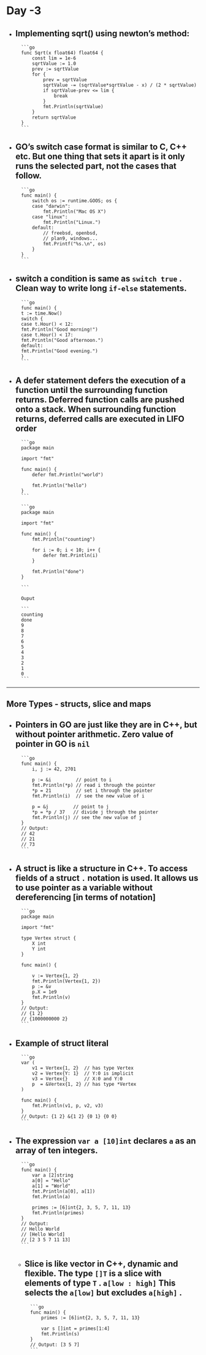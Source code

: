 # Day -3

- Implementing sqrt() using newton’s method:
    - 
        
        ```go
        func Sqrt(x float64) float64 {
        	const lim = 1e-6
        	sqrtValue := 1.0
        	prev := sqrtValue
        	for {
        		prev = sqrtValue
        		sqrtValue -= (sqrtValue*sqrtValue - x) / (2 * sqrtValue)
        		if sqrtValue-prev <= lim {
        			break
        		}
        		fmt.Println(sqrtValue)
        	}
        	return sqrtValue
        }
        ```
        
- GO’s switch case format is similar to C, C++ etc. But one thing that sets it apart is it only runs the selected part, not the cases that follow.
    - 
        
        ```go
        func main() {
        	switch os := runtime.GOOS; os {
        	case "darwin":
        		fmt.Println("Mac OS X")
        	case "linux":
        		fmt.Println("Linux.")
        	default:
        		// freebsd, openbsd,
        		// plan9, windows...
        		fmt.Printf("%s.\n", os)
        	}
        }
        ```
        
- switch a condition is same as `switch true` . Clean way to write long `if-else` statements.
    - 
        
        ```go
        func main() {
        t := time.Now()
        switch {
        case t.Hour() < 12:
        fmt.Println("Good morning!")
        case t.Hour() < 17:
        fmt.Println("Good afternoon.")
        default:
        fmt.Println("Good evening.")
        }
        ```
        
- A defer statement defers the execution of a function until the surrounding function returns. Deferred function calls are pushed onto a stack. When surrounding function returns, deferred calls are executed in LIFO order
    - 
        
        ```go
        package main
        
        import "fmt"
        
        func main() {
        	defer fmt.Println("world")
        
        	fmt.Println("hello")
        }
        ```
        
        ```go
        package main
        
        import "fmt"
        
        func main() {
        	fmt.Println("counting")
        
        	for i := 0; i < 10; i++ {
        		defer fmt.Println(i)
        	}
        
        	fmt.Println("done")
        }
        
        ```
        
        Ouput 
        
        ```
        counting
        done
        9
        8
        7
        6
        5
        4
        3
        2
        1
        0
        ```
        

---

## More Types - structs, slice and maps

- Pointers in GO are just like they are in C++, but without pointer arithmetic. Zero value of pointer in GO is `nil`
    - 
        
        ```go
        func main() {
        	i, j := 42, 2701
        
        	p := &i         // point to i
        	fmt.Println(*p) // read i through the pointer
        	*p = 21         // set i through the pointer
        	fmt.Println(i)  // see the new value of i
        
        	p = &j         // point to j
        	*p = *p / 37   // divide j through the pointer
        	fmt.Println(j) // see the new value of j
        }
        // Output: 
        // 42
        // 21 
        // 73
        ```
        
- A struct is like a structure in C++. To access fields of a struct `.` notation is used. It allows us to use pointer as a variable without dereferencing [in terms of notation]
    - 
        
        ```go
        package main
        
        import "fmt"
        
        type Vertex struct {
        	X int
        	Y int
        }
        
        func main() {
        
        	v := Vertex{1, 2}
        	fmt.Println(Vertex{1, 2})
        	p := &v
        	p.X = 1e9
        	fmt.Println(v)
        }
        // Output:
        // {1 2}
        // {1000000000 2}
        ```
        
- Example of struct literal
    - 
        
        ```go
        var (
        	v1 = Vertex{1, 2}  // has type Vertex
        	v2 = Vertex{Y: 1}  // Y:0 is implicit
        	v3 = Vertex{}      // X:0 and Y:0
        	p  = &Vertex{1, 2} // has type *Vertex
        )
        
        func main() {
        	fmt.Println(v1, p, v2, v3)
        }
        // Output: {1 2} &{1 2} {0 1} {0 0}
        ```
        
- The expression `var a [10]int` declares `a` as an array of ten integers.
    - 
        
        ```go
        func main() {
        	var a [2]string
        	a[0] = "Hello"
        	a[1] = "World"
        	fmt.Println(a[0], a[1])
        	fmt.Println(a)
        
        	primes := [6]int{2, 3, 5, 7, 11, 13}
        	fmt.Println(primes)
        }
        // Output:
        // Hello World
        // [Hello World]
        // [2 3 5 7 11 13]
        ```
        
    - Slice is like vector in C++, dynamic and flexible. The type `[]T` is a slice with elements of type `T` . `a[low : high]` This selects the `a[low]` but excludes `a[high]` .
        - 
            
            ```go
            func main() {
            	primes := [6]int{2, 3, 5, 7, 11, 13}
            
            	var s []int = primes[1:4]
            	fmt.Println(s)
            }
            // Output: [3 5 7]
            ```